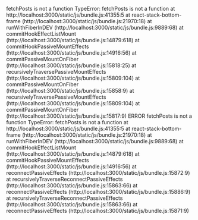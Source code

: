 fetchPosts is not a function
TypeError: fetchPosts is not a function
    at http://localhost:3000/static/js/bundle.js:41355:5
    at react-stack-bottom-frame (http://localhost:3000/static/js/bundle.js:21970:18)
    at runWithFiberInDEV (http://localhost:3000/static/js/bundle.js:9889:68)
    at commitHookEffectListMount (http://localhost:3000/static/js/bundle.js:14879:618)
    at commitHookPassiveMountEffects (http://localhost:3000/static/js/bundle.js:14916:56)
    at commitPassiveMountOnFiber (http://localhost:3000/static/js/bundle.js:15818:25)
    at recursivelyTraversePassiveMountEffects (http://localhost:3000/static/js/bundle.js:15809:104)
    at commitPassiveMountOnFiber (http://localhost:3000/static/js/bundle.js:15858:9)
    at recursivelyTraversePassiveMountEffects (http://localhost:3000/static/js/bundle.js:15809:104)
    at commitPassiveMountOnFiber (http://localhost:3000/static/js/bundle.js:15817:9)
ERROR
fetchPosts is not a function
TypeError: fetchPosts is not a function
    at http://localhost:3000/static/js/bundle.js:41355:5
    at react-stack-bottom-frame (http://localhost:3000/static/js/bundle.js:21970:18)
    at runWithFiberInDEV (http://localhost:3000/static/js/bundle.js:9889:68)
    at commitHookEffectListMount (http://localhost:3000/static/js/bundle.js:14879:618)
    at commitHookPassiveMountEffects (http://localhost:3000/static/js/bundle.js:14916:56)
    at reconnectPassiveEffects (http://localhost:3000/static/js/bundle.js:15872:9)
    at recursivelyTraverseReconnectPassiveEffects (http://localhost:3000/static/js/bundle.js:15863:66)
    at reconnectPassiveEffects (http://localhost:3000/static/js/bundle.js:15886:9)
    at recursivelyTraverseReconnectPassiveEffects (http://localhost:3000/static/js/bundle.js:15863:66)
    at reconnectPassiveEffects (http://localhost:3000/static/js/bundle.js:15871:9)
